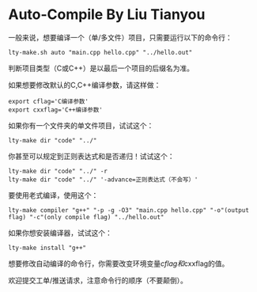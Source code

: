 # Auto-Compile By Liu Tianyou

一般来说，想要编译一个（单/多文件）项目，只需要运行以下的命令行：
```
lty-make.sh auto "main.cpp hello.cpp" "../hello.out"
```

判断项目类型（C或C++）是以最后一个项目的后缀名为准。

如果想要修改默认的C,C++编译参数，请这样做：
```
export cflag='C编译参数'
export cxxflag='C++编译参数'
```

如果你有一个文件夹的单文件项目，试试这个：
```
lty-make dir "code" "../"
```

你甚至可以规定到正则表达式和是否递归！试试这个：
```
lty-make dir "code" "../" -r
lty-make dir "code" "../" '-advance=正则表达式（不会写）'
```

要使用老式编译，使用这个：
```
lty-make compiler "g++" "-p -g -O3" "main.cpp hello.cpp" "-o"(output flag) "-c"(only compile flag) "../hello.out"
```

如果你想安装编译器，试试这个：
```
lty-make install "g++"
```

想要修改自动编译的命令行，你需要改变环境变量$cflag和$cxxflag的值。

欢迎提交工单/推送请求，注意命令行的顺序（不要颠倒）。
